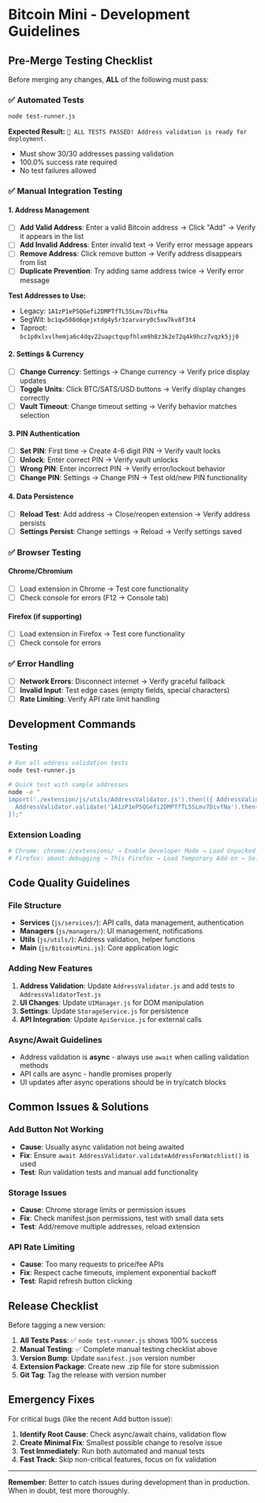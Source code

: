# Bitcoin Mini - Development Guidelines

## Pre-Merge Testing Checklist

Before merging any changes, **ALL** of the following must pass:

### ✅ Automated Tests
```bash
node test-runner.js
```
**Expected Result:** `🎉 ALL TESTS PASSED! Address validation is ready for deployment.`
- Must show 30/30 addresses passing validation
- 100.0% success rate required
- No test failures allowed

### ✅ Manual Integration Testing

#### 1. Address Management
- [ ] **Add Valid Address**: Enter a valid Bitcoin address → Click "Add" → Verify it appears in the list
- [ ] **Add Invalid Address**: Enter invalid text → Verify error message appears
- [ ] **Remove Address**: Click remove button → Verify address disappears from list
- [ ] **Duplicate Prevention**: Try adding same address twice → Verify error message

**Test Addresses to Use:**
- Legacy: `1A1zP1eP5QGefi2DMPTfTL5SLmv7DivfNa`
- SegWit: `bc1qw508d6qejxtdg4y5r3zarvary0c5xw7kv8f3t4`
- Taproot: `bc1p0xlxvlhemja6c4dqv22uapctqupfhlxm9h8z3k2e72q4k9hcz7vqzk5jj0`

#### 2. Settings & Currency
- [ ] **Change Currency**: Settings → Change currency → Verify price display updates
- [ ] **Toggle Units**: Click BTC/SATS/USD buttons → Verify display changes correctly
- [ ] **Vault Timeout**: Change timeout setting → Verify behavior matches selection

#### 3. PIN Authentication
- [ ] **Set PIN**: First time → Create 4-6 digit PIN → Verify vault locks
- [ ] **Unlock**: Enter correct PIN → Verify vault unlocks
- [ ] **Wrong PIN**: Enter incorrect PIN → Verify error/lockout behavior
- [ ] **Change PIN**: Settings → Change PIN → Test old/new PIN functionality

#### 4. Data Persistence
- [ ] **Reload Test**: Add address → Close/reopen extension → Verify address persists
- [ ] **Settings Persist**: Change settings → Reload → Verify settings saved

### ✅ Browser Testing

#### Chrome/Chromium
- [ ] Load extension in Chrome → Test core functionality
- [ ] Check console for errors (F12 → Console tab)

#### Firefox (if supporting)
- [ ] Load extension in Firefox → Test core functionality
- [ ] Check console for errors

### ✅ Error Handling
- [ ] **Network Errors**: Disconnect internet → Verify graceful fallback
- [ ] **Invalid Input**: Test edge cases (empty fields, special characters)
- [ ] **Rate Limiting**: Verify API rate limit handling

## Development Commands

### Testing
```bash
# Run all address validation tests
node test-runner.js

# Quick test with sample addresses
node -e "
import('./extension/js/utils/AddressValidator.js').then(({ AddressValidator }) => {
  AddressValidator.validate('1A1zP1eP5QGefi2DMPTfTL5SLmv7DivfNa').then(console.log);
});"
```

### Extension Loading
```bash
# Chrome: chrome://extensions/ → Enable Developer Mode → Load Unpacked → Select 'extension' folder
# Firefox: about:debugging → This Firefox → Load Temporary Add-on → Select 'extension/manifest.json'
```

## Code Quality Guidelines

### File Structure
- **Services** (`js/services/`): API calls, data management, authentication
- **Managers** (`js/managers/`): UI management, notifications
- **Utils** (`js/utils/`): Address validation, helper functions
- **Main** (`js/BitcoinMini.js`): Core application logic

### Adding New Features
1. **Address Validation**: Update `AddressValidator.js` and add tests to `AddressValidatorTest.js`
2. **UI Changes**: Update `UIManager.js` for DOM manipulation
3. **Settings**: Update `StorageService.js` for persistence
4. **API Integration**: Update `ApiService.js` for external calls

### Async/Await Guidelines
- Address validation is **async** - always use `await` when calling validation methods
- API calls are async - handle promises properly
- UI updates after async operations should be in try/catch blocks

## Common Issues & Solutions

### Add Button Not Working
- **Cause**: Usually async validation not being awaited
- **Fix**: Ensure `await AddressValidator.validateAddressForWatchlist()` is used
- **Test**: Run validation tests and manual add functionality

### Storage Issues
- **Cause**: Chrome storage limits or permission issues
- **Fix**: Check manifest.json permissions, test with small data sets
- **Test**: Add/remove multiple addresses, reload extension

### API Rate Limiting
- **Cause**: Too many requests to price/fee APIs
- **Fix**: Respect cache timeouts, implement exponential backoff
- **Test**: Rapid refresh button clicking

## Release Checklist

Before tagging a new version:

1. **All Tests Pass**: ✅ `node test-runner.js` shows 100% success
2. **Manual Testing**: ✅ Complete manual testing checklist above
3. **Version Bump**: Update `manifest.json` version number
4. **Extension Package**: Create new .zip file for store submission
5. **Git Tag**: Tag the release with version number

## Emergency Fixes

For critical bugs (like the recent Add button issue):

1. **Identify Root Cause**: Check async/await chains, validation flow
2. **Create Minimal Fix**: Smallest possible change to resolve issue
3. **Test Immediately**: Run both automated and manual tests
4. **Fast Track**: Skip non-critical features, focus on fix validation

---

**Remember**: Better to catch issues during development than in production. When in doubt, test more thoroughly.